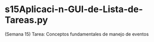 # s15Aplicaci-n-GUI-de-Lista-de-Tareas.py
(Semana 15) Tarea: Conceptos fundamentales de manejo de eventos
